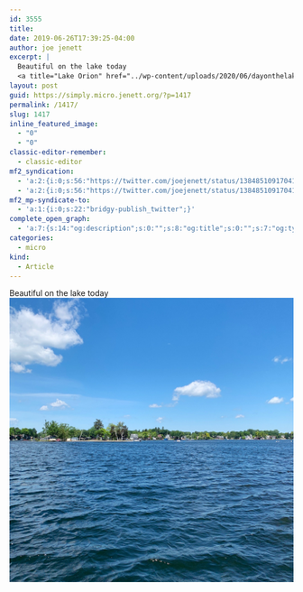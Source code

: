 ```yaml
---
id: 3555
title: 
date: 2019-06-26T17:39:25-04:00
author: joe jenett
excerpt: |
  Beautiful on the lake today
  <a title="Lake Orion" href="../wp-content/uploads/2020/06/dayonthelake.jpg"><img class="alignnone size-full wp-image-1415" src="../wp-content/uploads/2020/06/dayonthelake.jpg" alt="" width="2826" height="2826"></a>
layout: post
guid: https://simply.micro.jenett.org/?p=1417
permalink: /1417/
slug: 1417
inline_featured_image:
  - "0"
  - "0"
classic-editor-remember:
  - classic-editor
mf2_syndication:
  - 'a:2:{i:0;s:56:"https://twitter.com/joejenett/status/1384851091704143873";i:1;s:56:"https://twitter.com/joejenett/status/1143997238395490304";}'
  - 'a:2:{i:0;s:56:"https://twitter.com/joejenett/status/1384851091704143873";i:1;s:56:"https://twitter.com/joejenett/status/1143997238395490304";}'
mf2_mp-syndicate-to:
  - 'a:1:{i:0;s:22:"bridgy-publish_twitter";}'
complete_open_graph:
  - 'a:7:{s:14:"og:description";s:0:"";s:8:"og:title";s:0:"";s:7:"og:type";s:0:"";s:12:"twitter:card";s:7:"summary";s:15:"twitter:creator";s:0:"";s:19:"twitter:description";s:0:"";s:8:"og:image";s:0:"";}'
categories:
  - micro
kind:
  - Article
---
```

Beautiful on the lake today<br>[<img loading="lazy" class="alignnone size-full wp-image-1415" src="../wp-content/uploads/2020/06/dayonthelake-scaled-1.jpg" alt="">](../wp-content/uploads/2020/06/dayonthelake-scaled-1.jpg "Lake Orion")